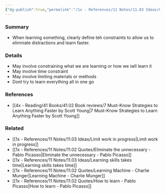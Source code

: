 ```yaml
---
{"dg-publish":true,"permalink":"/1x - References/11 Notes/11.03 Ideas/Constraints help learn better/","title":"Constraints help learn better","noteIcon":"","created":"2023-03-13T15:24:36.000+03:00","updated":"2024-02-14T20:18:34.174+03:00"}
---
```



### Summary
- When learning something, clearly define teh constraints to allow us to elimniate distractions and learn faster. 

### Details
- May involve constraining what we are learning or how we iwll learn it
- May involve time constraint
- May involve limiting materials or methods
- Dont try to learn everything all in one go

### References
- [[4x - Reading/41 Books/41.02 Book reviews/7 Must-Know Strategies to Learn Anything Faster by Scott Young\|7 Must-Know Strategies to Learn Anything Faster by Scott Young]]

### Related
- [[1x - References/11 Notes/11.03 Ideas/Limit work in progress\|Limit work in progress]]
- [[1x - References/11 Notes/11.02 Quotes/Eliminate the unnecessary - Pablo Picasso\|Eliminate the unnecessary - Pablo Picasso]]
- [[1x - References/11 Notes/11.03 Ideas/Learning skills takes time\|Learning skills takes time]]
- [[1x - References/11 Notes/11.02 Quotes/Learning Machine - Charlie Munger\|Learning Machine - Charlie Munger]]
- [[1x - References/11 Notes/11.02 Quotes/How to learn - Pablo Picasso\|How to learn - Pablo Picasso]]